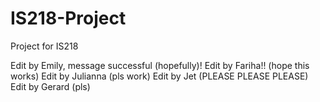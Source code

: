 # IS218-Project
Project for IS218

Edit by Emily, message successful (hopefully)!
Edit by Fariha!! (hope this works)
Edit by Julianna (pls work)
Edit by Jet (PLEASE PLEASE PLEASE)
Edit by Gerard (pls)
